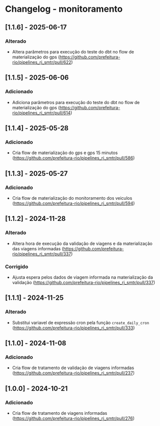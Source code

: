# Changelog - monitoramento

## [1.1.6] - 2025-06-17

### Alterado

- Altera parâmetros para execução do teste do dbt no flow de materialização do gps (https://github.com/prefeitura-rio/pipelines_rj_smtr/pull/622)

## [1.1.5] - 2025-06-06

### Adicionado

- Adiciona parâmetros para execução do teste do dbt no flow de materialização do gps (https://github.com/prefeitura-rio/pipelines_rj_smtr/pull/614)

## [1.1.4] - 2025-05-28

### Adicionado

- Cria flow de materialização do gps e gps 15 minutos (https://github.com/prefeitura-rio/pipelines_rj_smtr/pull/586)

## [1.1.3] - 2025-05-27

### Adicionado

- Cria flow de materialização do monitoramento dos veiculos (https://github.com/prefeitura-rio/pipelines_rj_smtr/pull/594)

## [1.1.2] - 2024-11-28

### Alterado

- Altera hora de execução da validação de viagens e da materialização das viagens informadas (https://github.com/prefeitura-rio/pipelines_rj_smtr/pull/337)

### Corrigido

- Ajusta espera pelos dados de viagem informada na materialização da validação (https://github.com/prefeitura-rio/pipelines_rj_smtr/pull/337)

## [1.1.1] - 2024-11-25

### Alterado

- Substitui variavel de expressão cron pela função `create_daily_cron` (https://github.com/prefeitura-rio/pipelines_rj_smtr/pull/333)

## [1.1.0] - 2024-11-08

### Adicionado

- Cria flow de tratamento de validação de viagens informadas (https://github.com/prefeitura-rio/pipelines_rj_smtr/pull/237)

## [1.0.0] - 2024-10-21

### Adicionado

- Cria flow de tratamento de viagens informadas (https://github.com/prefeitura-rio/pipelines_rj_smtr/pull/276)